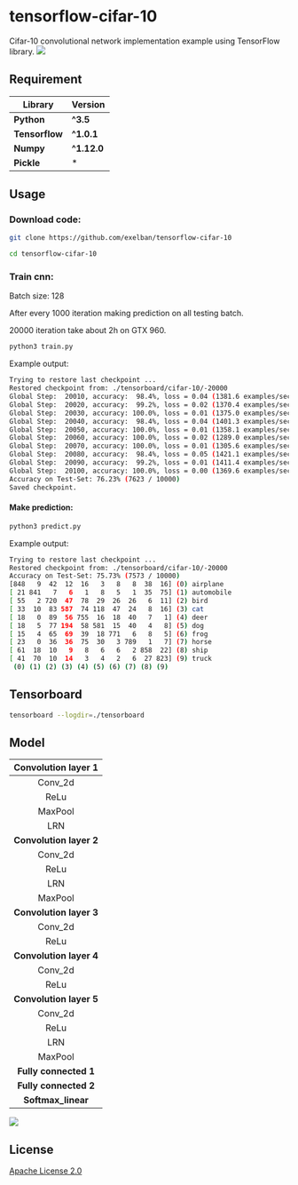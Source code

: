 # tensorflow-cifar-10
Cifar-10 convolutional network implementation example using TensorFlow library.
![](http://bodya.net/data/Zrzut%20ekranu%202017-03-19%20o%2019.10.46.png)

## Requirement
**Library** | **Version**
--- | ---
**Python** | **^3.5**
**Tensorflow** | **^1.0.1** 
**Numpy** | **^1.12.0** 
**Pickle** |  *  

## Usage
### Download code:
```sh
git clone https://github.com/exelban/tensorflow-cifar-10

cd tensorflow-cifar-10
```

### Train cnn:
Batch size: 128

After every 1000 iteration making prediction on all testing batch. 

20000 iteration take about 2h on GTX 960.

```sh
python3 train.py
```
Example output:
```sh
Trying to restore last checkpoint ...
Restored checkpoint from: ./tensorboard/cifar-10/-20000
Global Step:  20010, accuracy:  98.4%, loss = 0.04 (1381.6 examples/sec, 0.09 sec/batch)
Global Step:  20020, accuracy:  99.2%, loss = 0.02 (1370.4 examples/sec, 0.09 sec/batch)
Global Step:  20030, accuracy: 100.0%, loss = 0.01 (1375.0 examples/sec, 0.09 sec/batch)
Global Step:  20040, accuracy:  98.4%, loss = 0.04 (1401.3 examples/sec, 0.09 sec/batch)
Global Step:  20050, accuracy: 100.0%, loss = 0.01 (1358.1 examples/sec, 0.09 sec/batch)
Global Step:  20060, accuracy: 100.0%, loss = 0.02 (1289.0 examples/sec, 0.10 sec/batch)
Global Step:  20070, accuracy: 100.0%, loss = 0.01 (1305.6 examples/sec, 0.10 sec/batch)
Global Step:  20080, accuracy:  98.4%, loss = 0.05 (1421.1 examples/sec, 0.09 sec/batch)
Global Step:  20090, accuracy:  99.2%, loss = 0.01 (1411.4 examples/sec, 0.09 sec/batch)
Global Step:  20100, accuracy: 100.0%, loss = 0.00 (1369.6 examples/sec, 0.09 sec/batch)
Accuracy on Test-Set: 76.23% (7623 / 10000)
Saved checkpoint.
```

#### Make prediction:
```sh
python3 predict.py
```

Example output:
```sh
Trying to restore last checkpoint ...
Restored checkpoint from: ./tensorboard/cifar-10/-20000
Accuracy on Test-Set: 75.73% (7573 / 10000)
[848   9  42  12  16   3   8   8  38  16] (0) airplane
[ 21 841   7   6   1   8   5   1  35  75] (1) automobile
[ 55   2 720  47  78  29  26  26   6  11] (2) bird
[ 33  10  83 587  74 118  47  24   8  16] (3) cat
[ 18   0  89  56 755  16  18  40   7   1] (4) deer
[ 18   5  77 194  58 581  15  40   4   8] (5) dog
[ 15   4  65  69  39  18 771   6   8   5] (6) frog
[ 23   0  36  36  75  30   3 789   1   7] (7) horse
[ 61  18  10   9   8   6   6   2 858  22] (8) ship
[ 41  70  10  14   3   4   2   6  27 823] (9) truck
 (0) (1) (2) (3) (4) (5) (6) (7) (8) (9)
```

## Tensorboard
```sh
tensorboard --logdir=./tensorboard
```

## Model

| **Convolution layer 1** |
| :---: |
| Conv_2d |
| ReLu |
| MaxPool |
| LRN |
| **Convolution layer 2** |
| Conv_2d |
| ReLu |
| LRN |
| MaxPool |
| **Convolution layer 3**  |
| Conv_2d |
| ReLu |
| **Convolution layer 4** |
| Conv_2d |
| ReLu |
| **Convolution layer 5** |
| Conv_2d |
| ReLu |
| LRN |
| MaxPool |
| **Fully connected 1** |
| **Fully connected 2** |
| **Softmax_linear** |
![](http://bodya.net/data/Zrzut%20ekranu%202017-03-19%20o%2019.11.18.png)

## License
[Apache License 2.0](https://github.com/exelban/tensorflow-cifar-10/blob/master/LICENSE)
